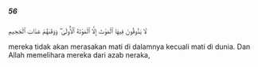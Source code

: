 ##### 56

<span class="ayah">لَا يَذُوقُونَ فِيهَا ٱلْمَوْتَ إِلَّا ٱلْمَوْتَةَ ٱلْأُولَىٰ ۖ وَوَقَىٰهُمْ عَذَابَ ٱلْجَحِيمِ</span>

<span class="ayah_translation">mereka tidak akan merasakan mati di dalamnya kecuali mati di dunia. Dan Allah memelihara mereka dari azab neraka,</span>
